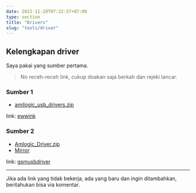 ```yaml
---
date: 2021-11-20T07:22:57+07:00
type: section
title: "Drivers"
slug: "tools/driver"
---
```


## Kelengkapan driver

Saya pakai yang sumber pertama.

> No receh-receh link, cukup doakan saja berkah dan rejeki lancar.

### Sumber 1

- [amilogic_usb_drivers.zip](https://github.com/banghasan/stb.pages.dev/releases/download/0.1-driver/amilogic_usb_drivers-ewwink.zip)

link: [ewwink](https://github.com/ewwink/driver-usb-vcom-stb-b860h-760h-amlogic-mediatek)


### Sumber 2

- [Amlogic_Driver.zip](https://gsmusbdriver.com/wp-content/uploads/Amlogic_Driver.zip)
- [Mirror](https://github.com/banghasan/stb.pages.dev/releases/download/0.1-driver/Amlogic_Driver-gsmusbdriver.zip)

link: [gsmusbdriver](https://gsmusbdriver.com/install-amlogic-usb-driver)

---

Jika ada link yang tidak bekerja, ada yang baru dan ingin ditambahkan, beritahukan bisa via komentar.